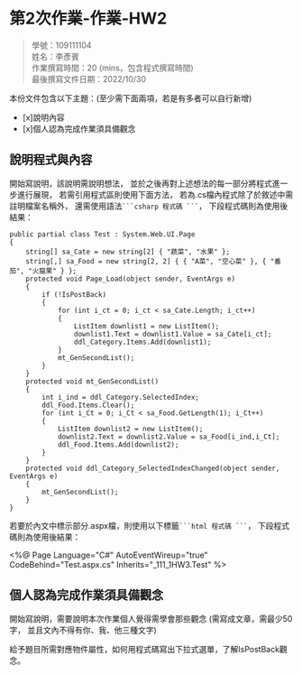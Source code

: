 ﻿# 第2次作業-作業-HW2
>
>學號：109111104
><br />
>姓名：李彥賓
><br />
>作業撰寫時間：20 (mins，包含程式撰寫時間)
><br />
>最後撰寫文件日期：2022/10/30
>

本份文件包含以下主題：(至少需下面兩項，若是有多者可以自行新增)
- [x]說明內容
- [x]個人認為完成作業須具備觀念

## 說明程式與內容

開始寫說明，該說明需說明想法，
並於之後再對上述想法的每一部分將程式進一步進行展現，
若需引用程式區則使用下面方法，
若為.cs檔內程式除了於敘述中需註明檔案名稱外，
還需使用語法` ```csharp 程式碼 ``` `，
下段程式碼則為使用後結果：

    public partial class Test : System.Web.UI.Page
    {
        string[] sa_Cate = new string[2] { "蔬菜", "水果" };
        string[,] sa_Food = new string[2, 2] { { "A菜", "空心菜" }, { "番茄", "火龍果" } };
        protected void Page_Load(object sender, EventArgs e)
        {
            if (!IsPostBack)
            {
                for (int i_ct = 0; i_ct < sa_Cate.Length; i_ct++)
                {
                    ListItem downlist1 = new ListItem();
                    downlist1.Text = downlist1.Value = sa_Cate[i_ct];
                    ddl_Category.Items.Add(downlist1);
                }
                mt_GenSecondList();
            }
        }
        protected void mt_GenSecondList()
        {
            int i_ind = ddl_Category.SelectedIndex;
            ddl_Food.Items.Clear();
            for (int i_Ct = 0; i_Ct < sa_Food.GetLength(1); i_Ct++)
            {
                ListItem downlist2 = new ListItem();
                downlist2.Text = downlist2.Value = sa_Food[i_ind,i_Ct];
                ddl_Food.Items.Add(downlist2);
            }
        }
        protected void ddl_Category_SelectedIndexChanged(object sender, EventArgs e)
        {
            mt_GenSecondList();
        }
    }

若要於內文中標示部分.aspx檔，則使用以下標籤` ```html 程式碼 ``` `，
下段程式碼則為使用後結果：

<%@ Page Language="C#" AutoEventWireup="true" CodeBehind="Test.aspx.cs" Inherits="_111_1HW3.Test" %>

<!DOCTYPE html>

<html xmlns="http://www.w3.org/1999/xhtml">
<head runat="server">
<meta http-equiv="Content-Type" content="text/html; charset=utf-8"/>
    <title></title>
</head>
<body>
    <form id="form1" runat="server">
        <div>
            <asp:DropDownList ID="ddl_Category" runat="server" AutoPostBack="True" OnSelectedIndexChanged="ddl_Category_SelectedIndexChanged"></asp:DropDownList>
            <asp:DropDownList ID="ddl_Food" runat="server"></asp:DropDownList>
        </div>
    </form>
</body>
</html>


## 個人認為完成作業須具備觀念

開始寫說明，需要說明本次作業個人覺得需學會那些觀念 (需寫成文章，需最少50字，
並且文內不得有你、我、他三種文字)

給予題目所需對應物件屬性，如何用程式碼寫出下拉式選單，了解IsPostBack觀念。
